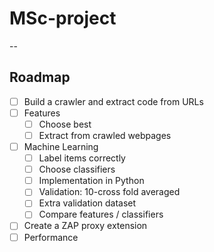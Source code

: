 # MSc-project
--
## Roadmap
- [ ] Build a crawler and extract code from URLs
- [ ] Features
  - [ ] Choose best
  - [ ] Extract from crawled webpages
- [ ] Machine Learning
  - [ ] Label items correctly 
  - [ ] Choose classifiers
  - [ ] Implementation in Python
  - [ ] Validation: 10-cross fold averaged
  - [ ] Extra validation dataset
  - [ ] Compare features / classifiers
- [ ] Create a ZAP proxy extension
- [ ] Performance
